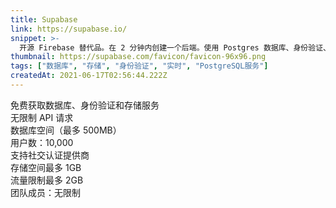 ```yaml
---
title: Supabase
link: https://supabase.io/
snippet: >-
  开源 Firebase 替代品。在 2 分钟内创建一个后端。使用 Postgres 数据库、身份验证、即时 API、实时订阅和存储来启动您的项目。
thumbnail: https://supabase.com/favicon/favicon-96x96.png
tags: ["数据库", "存储", "身份验证", "实时", "PostgreSQL服务"]
createdAt: 2021-06-17T02:56:44.222Z
---
```

免费获取数据库、身份验证和存储服务  
无限制 API 请求  
数据库空间（最多 500MB）  
用户数：10,000  
支持社交认证提供商  
存储空间最多 1GB  
流量限制最多 2GB  
团队成员：无限制